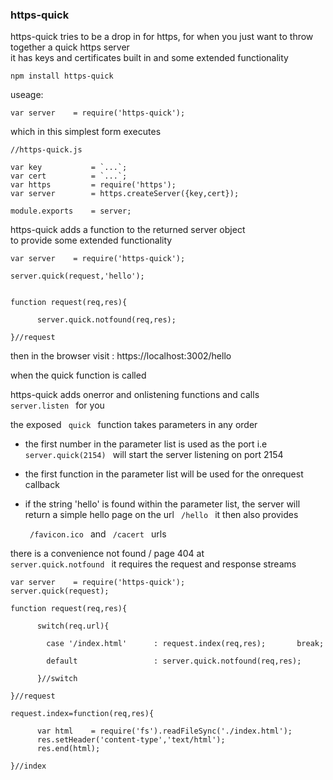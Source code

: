
<h3>https-quick</h3>

https-quick tries to be a drop in for https,
for when you just want to throw together a quick https server<br>
it has keys and certificates built in and some extended functionality


    npm install https-quick
    
    
useage:


    var server    = require('https-quick');
    
    
which in this simplest form executes


    //https-quick.js
    
    var key           = `...`;
    var cert          = `...`;
    var https         = require('https');
    var server        = https.createServer({key,cert});
    
    module.exports    = server;
    
    
    
https-quick adds a function to the returned server object<br>
to provide some extended functionality


    var server    = require('https-quick');
    
    server.quick(request,'hello');
    
    
    function request(req,res){
    
          server.quick.notfound(req,res);
          
    }//request
    
    
then in the browser visit :  https://localhost:3002/hello


when the quick function is called<br>

https-quick adds onerror and onlistening functions
and calls <code> server.listen </code> for you


the exposed <code> quick </code> function takes parameters in any order

- the first number in the parameter list is used as the port
  i.e <code> server.quick(2154) </code> will start the server
  listening on port 2154
  
- the first function in the parameter list will be used for the
  onrequest callback
  
- if the string 'hello' is found within the parameter list, the server
  will return a simple hello page on the url <code> /hello </code> it
  then also provides
  
  <code> /favicon.ico </code>
  and
  <code> /cacert </code>
  urls
  
  
there is a convenience not found / page 404 at <code> server.quick.notfound </code>
it requires the request and response streams


    var server    = require('https-quick');
    server.quick(request);
    
    function request(req,res){
    
          switch(req.url){
          
            case '/index.html'      : request.index(req,res);       break;
            
            default                 : server.quick.notfound(req,res);
            
          }//switch
          
    }//request
    
    request.index=function(req,res){
    
          var html    = require('fs').readFileSync('./index.html');
          res.setHeader('content-type','text/html');
          res.end(html);
          
    }//index
    
    
    
    